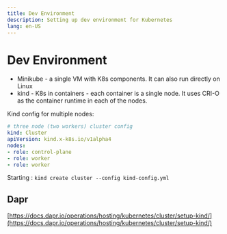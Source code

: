 ```yaml
---
title: Dev Environment
description: Setting up dev environment for Kubernetes
lang: en-US
---
```


# Dev Environment

- Minikube - a single VM with K8s components. It can also run directly on Linux
- kind - K8s in containers - each container is a single node. It uses CRI-O as
  the container runtime in each of the nodes.

Kind config for multiple nodes:

```yaml
# three node (two workers) cluster config
kind: Cluster
apiVersion: kind.x-k8s.io/v1alpha4
nodes:
- role: control-plane
- role: worker
- role: worker
```

Starting : `kind create cluster --config kind-config.yml`

## Dapr

[https://docs.dapr.io/operations/hosting/kubernetes/cluster/setup-kind/](https://docs.dapr.io/operations/hosting/kubernetes/cluster/setup-kind/)
